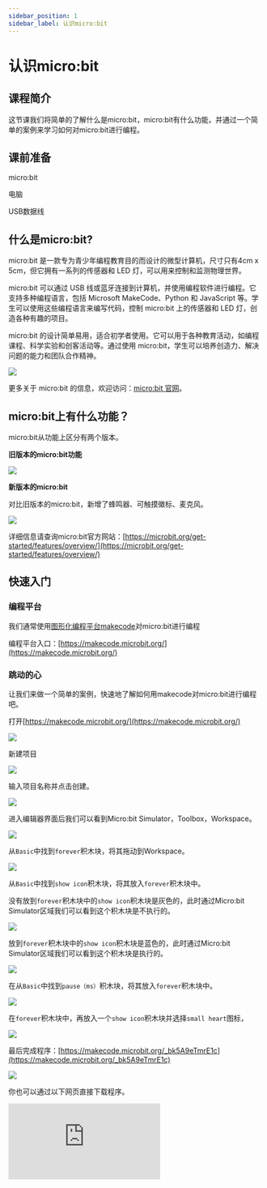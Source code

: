 ```yaml
---
sidebar_position: 1
sidebar_label: 认识micro:bit
---
```


# 认识micro:bit

## 课程简介

这节课我们将简单的了解什么是micro:bit，micro:bit有什么功能，并通过一个简单的案例来学习如何对micro:bit进行编程。

## 课前准备

micro:bit

电脑

USB数据线

## 什么是micro:bit?

micro:bit 是一款专为青少年编程教育目的而设计的微型计算机，尺寸只有4cm x 5cm，但它拥有一系列的传感器和 LED 灯，可以用来控制和监测物理世界。

micro:bit 可以通过 USB 线或蓝牙连接到计算机，并使用编程软件进行编程。它支持多种编程语言，包括 Microsoft MakeCode、Python 和 JavaScript 等。学生可以使用这些编程语言来编写代码，控制 micro:bit 上的传感器和 LED 灯，创造各种有趣的项目。

micro:bit 的设计简单易用，适合初学者使用。它可以用于各种教育活动，如编程课程、科学实验和创客活动等。通过使用 micro:bit，学生可以培养创造力、解决问题的能力和团队合作精神。

![](https://wiki-media-ef.oss-cn-hongkong.aliyuncs.com/docs/microbit/interesting-case/cutebot-fun-football-game-kit/cases-libraries/images/microbit.png)

更多关于 micro:bit 的信息，欢迎访问：[micro:bit 官网](https://microbit.org/)。

## micro:bit上有什么功能？

micro:bit从功能上区分有两个版本。

**旧版本的micro:bit功能**

![](https://wiki-media-ef.oss-cn-hongkong.aliyuncs.com/docs/microbit/interesting-case/cutebot-fun-football-game-kit/cases-libraries/images/microbit-old.png)

**新版本的micro:bit**

对比旧版本的micro:bit，新增了蜂鸣器、可触摸徽标、麦克风。

![](https://wiki-media-ef.oss-cn-hongkong.aliyuncs.com/docs/microbit/interesting-case/cutebot-fun-football-game-kit/cases-libraries/images/microbit-new.png)

详细信息请查询micro:bit官方网站：[https://microbit.org/get-started/features/overview/](https://microbit.org/get-started/features/overview/)

## 快速入门

### 编程平台

我们通常使用[图形化编程平台makecode](https://makecode.microbit.org/)对micro:bit进行编程

编程平台入口：[https://makecode.microbit.org/](https://makecode.microbit.org/)

### 跳动的心

让我们来做一个简单的案例，快速地了解如何用makecode对micro:bit进行编程吧。

打开[https://makecode.microbit.org/](https://makecode.microbit.org/)

![](https://wiki-media-ef.oss-cn-hongkong.aliyuncs.com/docs/microbit/interesting-case/cutebot-fun-football-game-kit/cases-libraries/images/makecode.png)

新建项目

![](https://wiki-media-ef.oss-cn-hongkong.aliyuncs.com/docs/microbit/interesting-case/cutebot-fun-football-game-kit/cases-libraries/images/makecode-new-project-01.png)

输入项目名称并点击创建。

![](https://wiki-media-ef.oss-cn-hongkong.aliyuncs.com/docs/microbit/interesting-case/cutebot-fun-football-game-kit/cases-libraries/images/makecode-new-project-02.png)

进入编辑器界面后我们可以看到Micro:bit Simulator，Toolbox，Workspace。

![](https://wiki-media-ef.oss-cn-hongkong.aliyuncs.com/docs/microbit/interesting-case/cutebot-fun-football-game-kit/cases-libraries/images/makecode-new-project-03.png)

从`Basic`中找到`forever`积木块，将其拖动到Workspace。

![](https://wiki-media-ef.oss-cn-hongkong.aliyuncs.com/docs/microbit/interesting-case/cutebot-fun-football-game-kit/cases-libraries/images/microbit-basic-01.png)

从`Basic`中找到`show icon`积木块，将其放入`forever`积木块中。

没有放到`forever`积木块中的`show icon`积木块是灰色的，此时通过Micro:bit Simulator区域我们可以看到这个积木块是不执行的。

![](https://wiki-media-ef.oss-cn-hongkong.aliyuncs.com/docs/microbit/interesting-case/cutebot-fun-football-game-kit/cases-libraries/images/microbit-basic-02.png)

放到`forever`积木块中的`show icon`积木块是蓝色的，此时通过Micro:bit Simulator区域我们可以看到这个积木块是执行的。

![](https://wiki-media-ef.oss-cn-hongkong.aliyuncs.com/docs/microbit/interesting-case/cutebot-fun-football-game-kit/cases-libraries/images/microbit-basic-03.png)

在从`Basic`中找到`pause（ms）`积木块，将其放入`forever`积木块中。

![](https://wiki-media-ef.oss-cn-hongkong.aliyuncs.com/docs/microbit/interesting-case/cutebot-fun-football-game-kit/cases-libraries/images/microbit-basic-04.png)

在`forever`积木块中，再放入一个`show icon`积木块并选择`small heart`图标，

![](https://wiki-media-ef.oss-cn-hongkong.aliyuncs.com/docs/microbit/interesting-case/cutebot-fun-football-game-kit/cases-libraries/images/microbit-basic-05.png)

最后完成程序：[https://makecode.microbit.org/_bk5A9eTmrE1c](https://makecode.microbit.org/_bk5A9eTmrE1c)

![](https://wiki-media-ef.oss-cn-hongkong.aliyuncs.com/docs/microbit/interesting-case/cutebot-fun-football-game-kit/cases-libraries/images/microbit-basic-06.png)

你也可以通过以下网页直接下载程序。

<div
    style={{
        position: 'relative',
        paddingBottom: '60%',
        overflow: 'hidden',
    }}
>
    <iframe
        src="https://makecode.microbit.org/_bk5A9eTmrE1c"
        frameborder="0"
        sandbox="allow-popups allow-forms allow-scripts allow-same-origin"
        style={{
            position: 'absolute',
            width: '100%',
            height: '100%',
        }}
    />
</div>


从Micro:bit Simulator区域我们可以看到程序的模拟效果。

![](https://wiki-media-ef.oss-cn-hongkong.aliyuncs.com/docs/microbit/interesting-case/cutebot-fun-football-game-kit/cases-libraries/images/microbit-basic-heart.gif)

### 如何将程序下载到micro:bit？

使用USB线连接PC和micro:bit V2。

![](https://wiki-media-ef.oss-cn-hongkong.aliyuncs.com/docs/microbit/interesting-case/microbit-smart-climate-kit/cases-libraries/images/connect-microbit.gif)

连接成功后，电脑上会识别出一个名为`MICROBIT`的盘符。

![](https://wiki-media-ef.oss-cn-hongkong.aliyuncs.com/docs/microbit/interesting-case/microbit-smart-climate-kit/cases-libraries/images/microbit-drive.png)

点击左下角的![](https://wiki-media-ef.oss-cn-hongkong.aliyuncs.com/docs/microbit/interesting-case/microbit-smart-climate-kit/cases-libraries/images/download-01.png)，选择`Connect Device`。

![](https://wiki-media-ef.oss-cn-hongkong.aliyuncs.com/docs/microbit/interesting-case/microbit-smart-climate-kit/cases-libraries/images/download-02.png)

点击![](https://wiki-media-ef.oss-cn-hongkong.aliyuncs.com/docs/microbit/interesting-case/microbit-smart-climate-kit/cases-libraries/images/download-03.png)。

![](https://wiki-media-ef.oss-cn-hongkong.aliyuncs.com/docs/microbit/interesting-case/microbit-smart-climate-kit/cases-libraries/images/download-04.png)

点击![](https://wiki-media-ef.oss-cn-hongkong.aliyuncs.com/docs/microbit/interesting-case/microbit-smart-climate-kit/cases-libraries/images/download-05.png)。

![](https://wiki-media-ef.oss-cn-hongkong.aliyuncs.com/docs/microbit/interesting-case/microbit-smart-climate-kit/cases-libraries/images/download-06.png)


在弹出窗口选择`BBC micro:bit CMSIS-DAP`，然后选择连接，至此，我们的micro:bit就已经连接成功。

![](https://wiki-media-ef.oss-cn-hongkong.aliyuncs.com/docs/microbit/interesting-case/microbit-smart-climate-kit/cases-libraries/images/download-07.png)

点击下载程序。

![](https://wiki-media-ef.oss-cn-hongkong.aliyuncs.com/docs/microbit/interesting-case/microbit-smart-climate-kit/cases-libraries/images/download-08.png)
